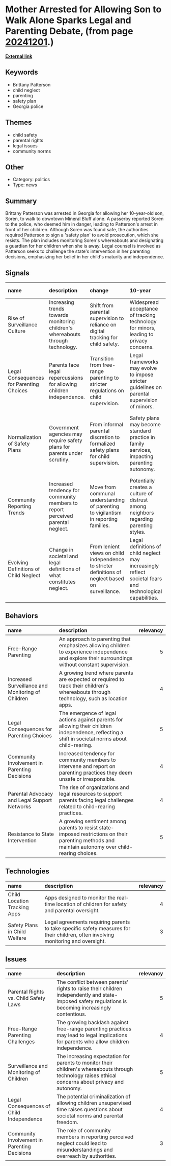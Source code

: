 # __Mother Arrested for Allowing Son to Walk Alone Sparks Legal and Parenting Debate__, (from page [20241201](https://kghosh.substack.com/p/20241201).)

__[External link](https://reason.com/2024/11/11/mom-jailed-for-letting-10-year-old-walk-alone-to-town/)__



## Keywords

* Brittany Patterson
* child neglect
* parenting
* safety plan
* Georgia police

## Themes

* child safety
* parental rights
* legal issues
* community norms

## Other

* Category: politics
* Type: news

## Summary

Brittany Patterson was arrested in Georgia for allowing her 10-year-old son, Soren, to walk to downtown Mineral Bluff alone. A passerby reported Soren to the police, who deemed him in danger, leading to Patterson's arrest in front of her children. Although Soren was found safe, the authorities required Patterson to sign a 'safety plan' to avoid prosecution, which she resists. The plan includes monitoring Soren's whereabouts and designating a guardian for her children when she is away. Legal counsel is involved as Patterson seeks to challenge the state's intervention in her parenting decisions, emphasizing her belief in her child's maturity and independence.

## Signals

| name                                     | description                                                                     | change                                                                                             | 10-year                                                                                                    | driving-force                                                                                           |   relevancy |
|:-----------------------------------------|:--------------------------------------------------------------------------------|:---------------------------------------------------------------------------------------------------|:-----------------------------------------------------------------------------------------------------------|:--------------------------------------------------------------------------------------------------------|------------:|
| Rise of Surveillance Culture             | Increasing trends towards monitoring children's whereabouts through technology. | Shift from parental supervision to reliance on digital tracking for child safety.                  | Widespread acceptance of tracking technology for minors, leading to privacy concerns.                      | Growing societal fears around child safety and abduction are pushing for monitoring solutions.          |           4 |
| Legal Consequences for Parenting Choices | Parents face legal repercussions for allowing children independence.            | Transition from free-range parenting to stricter regulations on child supervision.                 | Legal frameworks may evolve to impose stricter guidelines on parental supervision of minors.               | Heightened societal concerns over child safety lead to more legal oversight on parenting practices.     |           5 |
| Normalization of Safety Plans            | Government agencies may require safety plans for parents under scrutiny.        | From informal parental discretion to formalized safety plans for child supervision.                | Safety plans may become standard practice in family services, impacting parenting autonomy.                | The push for child safety and accountability leads to bureaucratic measures in family support services. |           4 |
| Community Reporting Trends               | Increased tendency for community members to report perceived parental neglect.  | Move from communal understanding of parenting to vigilantism in reporting families.                | Potentially creates a culture of distrust among neighbors regarding parenting styles.                      | Fear-driven community vigilance regarding child safety might overshadow familial privacy.               |           3 |
| Evolving Definitions of Child Neglect    | Change in societal and legal definitions of what constitutes neglect.           | From lenient views on child independence to stricter definitions of neglect based on surveillance. | Legal definitions of child neglect may increasingly reflect societal fears and technological capabilities. | The intersection of technology and parenting evolves standards of care and supervision expectations.    |           4 |

## Behaviors

| name                                              | description                                                                                                                                         |   relevancy |
|:--------------------------------------------------|:----------------------------------------------------------------------------------------------------------------------------------------------------|------------:|
| Free-Range Parenting                              | An approach to parenting that emphasizes allowing children to experience independence and explore their surroundings without constant supervision.  |           5 |
| Increased Surveillance and Monitoring of Children | A growing trend where parents are expected or required to track their children's whereabouts through technology, such as location apps.             |           4 |
| Legal Consequences for Parenting Choices          | The emergence of legal actions against parents for allowing their children independence, reflecting a shift in societal norms about child-rearing.  |           5 |
| Community Involvement in Parenting Decisions      | Increased tendency for community members to intervene and report on parenting practices they deem unsafe or irresponsible.                          |           4 |
| Parental Advocacy and Legal Support Networks      | The rise of organizations and legal resources to support parents facing legal challenges related to child-rearing practices.                        |           4 |
| Resistance to State Intervention                  | A growing sentiment among parents to resist state-imposed restrictions on their parenting methods and maintain autonomy over child-rearing choices. |           5 |

## Technologies

| name                          | description                                                                                                                       |   relevancy |
|:------------------------------|:----------------------------------------------------------------------------------------------------------------------------------|------------:|
| Child Location Tracking Apps  | Apps designed to monitor the real-time location of children for safety and parental oversight.                                    |           4 |
| Safety Plans in Child Welfare | Legal agreements requiring parents to take specific safety measures for their children, often involving monitoring and oversight. |           3 |

## Issues

| name                                         | description                                                                                                                                           |   relevancy |
|:---------------------------------------------|:------------------------------------------------------------------------------------------------------------------------------------------------------|------------:|
| Parental Rights vs. Child Safety Laws        | The conflict between parents' rights to raise their children independently and state-imposed safety regulations is becoming increasingly contentious. |           5 |
| Free-Range Parenting Challenges              | The growing backlash against free-range parenting practices may lead to legal implications for parents who allow children independence.               |           4 |
| Surveillance and Monitoring of Children      | The increasing expectation for parents to monitor their children's whereabouts through technology raises ethical concerns about privacy and autonomy. |           5 |
| Legal Consequences of Child Independence     | The potential criminalization of allowing children unsupervised time raises questions about societal norms and parental freedom.                      |           4 |
| Community Involvement in Parenting Decisions | The role of community members in reporting perceived neglect could lead to misunderstandings and overreach by authorities.                            |           3 |